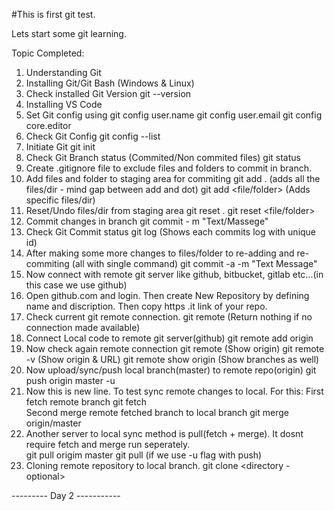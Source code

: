 #This is first git test.

Lets start some git learning.

Topic Completed:

1. Understanding Git
2. Installing Git/Git Bash (Windows & Linux)
3. Check installed Git Version 
    git --version
4. Installing VS Code
5. Set Git config using
    git config user.name
    git config user.email
    git config core.editor
6. Check Git Config
    git config --list
7. Initiate Git
    git init  
8. Check Git Branch status (Commited/Non commited files)
    git status
9. Create .gitignore file to exclude files and folders to commit in branch.
10. Add files and folder to staging area for commiting
        git add . (adds all the files/dir - mind gap between add and dot)
        git add <file/folder> (Adds specific files/dir)
11. Reset/Undo files/dir from staging area
        git reset .
        git reset <file/folder> 
12. Commit changes in branch
        git commit - m "Text/Massege" 
13. Check Git Commit status
        git log
        (Shows each commits log with unique id) 
14. After making some more changes to files/folder to re-adding and re-commiting (all with single command)
        git commit -a -m "Text Message"
15. Now connect with remote git server like github, bitbucket, gitlab etc...(in this case we use github)                                         
16. Open github.com and login. Then create New Repository by defining name and discription. Then copy https .it link of your repo.
17. Check current git remote connection.
        git remote
        (Return nothing if no connection made available)
18. Connect Local code to remote git server(github) 
        git remote add origin <repo link>
19. Now check again remote connection
        git remote (Show origin)
        git remote -v (Show origin & URL)
        git remote show origin (Show branches as well)
20. Now upload/sync/push local branch(master) to remote repo(origin)
        git push origin master -u
21. Now this is new line. To test sync remote changes to local. For this: 
        First fetch remote branch
        git fetch  
        Second merge remote fetched branch to local branch
        git merge origin/master
22. Another server to local sync method is pull(fetch + merge). It dosnt require fetch and merge run seperately.   
        git pull origim master
        git pull (if we use -u flag with push) 
23. Cloning remote repository to local branch.
        git clone <remote repo-url> <directory - optional>
    
--------- Day 2 -----------             
